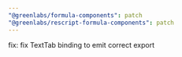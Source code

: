 ```yaml
---
"@greenlabs/formula-components": patch
"@greenlabs/rescript-formula-components": patch
---
```


fix: fix TextTab binding to emit correct export
